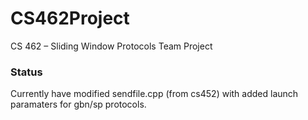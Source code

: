 # CS462Project
CS 462 – Sliding Window Protocols Team Project

### Status

  Currently have modified sendfile.cpp (from cs452) with added launch paramaters for gbn/sp protocols.
